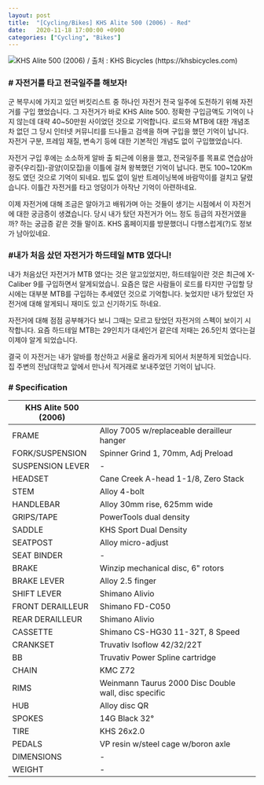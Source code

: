 ```yaml
---
layout: post
title:  "[Cycling/Bikes] KHS Alite 500 (2006) - Red"
date:   2020-11-18 17:00:00 +0900
categories: ["Cycling", "Bikes"]
---
```

![KHS Alite 500 (2006) / 출처 : KHS Bicycles (https://khsbicycles.com)](../assets/img/2020-11-18/alite500.png)

### # 자전거를 타고 전국일주를 해보자!

군 복무시에 가지고 있던 버킷리스트 중 하나인 자전거 전국 일주에 도전하기 위해 자전거를 구입 했었습니다. 그 자전거가 바로 KHS Alite 500. 정확한 구입금액도 기억이 나지 않는데 대략 40~50만원 사이었던 것으로 기억합니다. 로드와 MTB에 대한 개념조차 없던 그 당시 인터넷 커뮤니티를 드나들고 검색을 하며 구입을 했던 기억이 납니다. 자전거 구분, 프레임 재질, 변속기 등에 대한 기본적인 개념도 없이 구입했었습니다.



자전거 구입 후에는 소소하게 알바 출 퇴근에 이용을 했고, 전국일주를 목표로 연습삼아 광주(우리집)-광양(이모집)을 이틀에 걸쳐 왕복했던 기억이 납니다. 편도 100~120Km 정도 였던 것으로 기억이 되네요. 빕도 없이 일반 트레이닝복에 바람막이를 걸치고 달렸습니다. 이틀간 자전거를 타고 엉덩이가 아작난 기억이 아련하네요.



이제 자전거에 대해 조금은 알아가고 배워가며 아는 것들이 생기는 시점에서 이 자전거에 대한 궁금증이 생겼습니다. 당시 내가 탔던 자전거가 어느 정도 등급의 자전거였을까? 하는 궁금증 같은 것들 말이죠. KHS 홈페이지를 방문했더니 다행스럽게(?)도 정보가 남아있네요.



### #내가 처음 샀던 자전거가 하드테일 MTB 였다니!

내가 처음샀던 자전거가 MTB 였다는 것은 알고있었지만, 하드테일이란 것은 최근에 X-Caliber 9를 구입하면서 알게되었습니. 요즘은 많은 사람들이 로드를 타지만 구입할 당시에는 대부분 MTB를 구입하는 추세였던 것으로 기억합니다. 늦었지만 내가 탔었던 자전거에 대해 알게되니 재미도 있고 신기하기도 하네요.



자전거에 대해 점점 공부해가다 보니 그때는 모르고 탔었던 자전거의 스펙이 보이기 시작합니다. 요즘 하드테일 MTB는 29인치가 대세인거 같은데 저때는 26.5인치 였다는걸 이제야 알게 되었습니다.



결국 이 자전거는 내가 알바를 청산하고 서울로 올라가게 되어서 처분하게 되었습니다. 집 주변의 전남대학교 앞에서 만나서 직거래로 보내주었던 기억이 납니다.



### # Specification

| **KHS Alite 500 (2006)**  |                                                      |
|---------------------------|------------------------------------------------------|
| FRAME                     | Alloy 7005 w/replaceable derailleur hanger           |
| FORK/SUSPENSION           | Spinner Grind 1, 70mm, Adj Preload                   |
| SUSPENSION LEVER          | \-                                                   |
| HEADSET                   | Cane Creek A-head 1-1/8, Zero Stack                  |
| STEM                      | Alloy 4-bolt                                         |
| HANDLEBAR                 | Alloy 30mm rise, 625mm wide                          |
| GRIPS/TAPE                | PowerTools dual density                              |
| SADDLE                    | KHS Sport Dual Density                               |
| SEATPOST                  | Alloy micro-adjust                                   |
| SEAT BINDER               | \-                                                   |
| BRAKE                     | Winzip mechanical disc, 6" rotors                    |
| BRAKE LEVER               | Alloy 2.5 finger                                     |
| SHIFT LEVER               | Shimano Alivio                                       |
| FRONT DERAILLEUR          | Shimano FD-C050                                      |
| REAR DERAILLEUR           | Shimano Alivio                                       |
| CASSETTE                  | Shimano CS-HG30 11-32T, 8 Speed                      |
| CRANKSET                  | Truvativ Isoflow 42/32/22T                           |
| BB                        | Truvativ Power Spline cartridge                      |
| CHAIN                     | KMC Z72                                              |
| RIMS                      | Weinmann Taurus 2000 Disc Double wall, disc specific |
| HUB                       | Alloy disc QR                                        |
| SPOKES                    | 14G Black 32°                                        |
| TIRE                      | KHS 26x2.0                                           |
| PEDALS                    | VP resin w/steel cage w/boron axle                   |
| DIMENSIONS                | \-                                                   |
| WEIGHT                    | \-                                                   |

